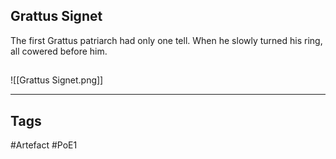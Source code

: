 ## Grattus Signet
The first Grattus patriarch had only one tell. When he slowly turned his ring, all cowered before him.
##
![[Grattus Signet.png]]

---
## Tags
#Artefact
#PoE1